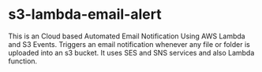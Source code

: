 # s3-lambda-email-alert
This is an Cloud based Automated Email Notification Using AWS Lambda and S3 Events.
Triggers an email notification whenever any file or folder is uploaded into an s3 bucket.
It uses SES and SNS services and also Lambda function.



